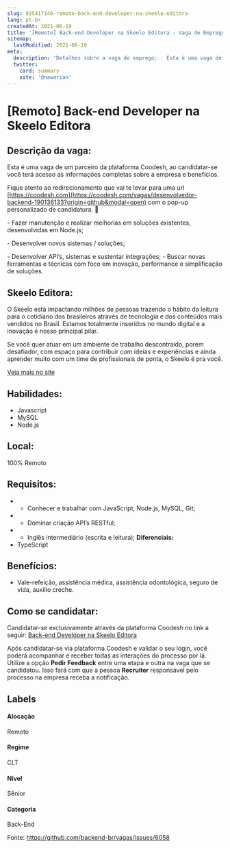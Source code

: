 ```yaml
---
slug: 925417146-remoto-back-end-developer-na-skeelo-editora
lang: pt-br
createdAt: 2021-06-19
title: '[Remoto] Back-end Developer na Skeelo Editora - Vaga de Emprego'
sitemap:
  lastModified: 2021-06-19
meta:
  description: 'Detalhes sobre a vaga de emprego: : Esta é uma vaga de um parceiro da plataforma Coodesh, ao candidatar-se você terá acesso as informações completas sobre a empresa e benefícios.  Fique atento ao redirecionamento que vai te levar para uma url [https://coodesh.com](https://coodesh.com/vagas/desenvolvedor-backend-190136133?origin=github&modal=open) com o pop-up personalizado de candidatura. 👋 <p>- Fazer manutenção e realizar melhorias em soluções existentes, desenvolvidas em Node.js;</p> <p>- Desenvolver novos sistemas / soluções;</p> <p>- Desenvolver API’s, sistemas e sustentar integrações; - Buscar novas ferramentas e técnicas com foco em inovação, performance e simplificação de soluções.</p>'
  twitter:
    card: summary
    site: '@nawarian'
---
```


# [Remoto] Back-end Developer na Skeelo Editora

## Descrição da vaga: 
Esta é uma vaga de um parceiro da plataforma Coodesh, ao candidatar-se você terá acesso as informações completas sobre a empresa e benefícios.


Fique atento ao redirecionamento que vai te levar para uma url [https://coodesh.com](https://coodesh.com/vagas/desenvolvedor-backend-190136133?origin=github&modal=open) com o pop-up personalizado de candidatura. 👋
<p>- Fazer manutenção e realizar melhorias em soluções existentes, desenvolvidas em Node.js;</p>
<p>- Desenvolver novos sistemas / soluções;</p>
<p>- Desenvolver API’s, sistemas e sustentar integrações; - Buscar novas ferramentas e técnicas com foco em inovação, performance e simplificação de soluções.</p>

## Skeelo Editora: 
 <p>O Skeelo está impactando milhões de pessoas trazendo o hábito da leitura para o cotidiano dos brasileiros através de tecnologia e dos conteúdos mais vendidos no Brasil. Estamos totalmente inseridos no mundo digital e a inovação é nosso principal pilar.</p>
<p>Se você quer atuar em um ambiente de trabalho descontraído, porém desafiador, com espaço para contribuir com ideias e experiências e ainda aprender muito com um time de profissionais de ponta, o Skeelo é pra você.</p><a href='https://coodesh.com/empresas/skeelo-editora'>Veja mais no site</a>

 ## Habilidades: 
 - Javascript 
- MySQL 
- Node.js
## Local: 
 100% Remoto
## Requisitos: 
 - - Conhecer e trabalhar com JavaScript, Node.js, MySQL, Git; 
- - Dominar criação API’s RESTful; 
- - Inglês intermediário (escrita e leitura);
**Diferenciais:** 
 - TypeScript
## Benefícios: 
 - Vale-refeição, assistência médica, assistência odontológica, seguro de vida, auxilio creche. 
## Como se candidatar:
Candidatar-se exclusivamente através da plataforma Coodesh no link a seguir: [Back-end Developer na Skeelo Editora](https://coodesh.com/vagas/desenvolvedor-backend-190136133?origin=github&modal=open)


Após candidatar-se via plataforma Coodesh e validar o seu login, você poderá acompanhar e receber todas as interações do processo por lá. Utilize a opção <b>Pedir Feedback</b> entre uma etapa e outra na vaga que se candidatou. Isso fará com que a pessoa <b>Recruiter</b> responsável pelo processo na empresa receba a notificação.
## Labels
#### Alocação
Remoto
#### Regime
CLT
#### Nível
Sênior
#### Categoria
Back-End

Fonte: https://github.com/backend-br/vagas/issues/6058